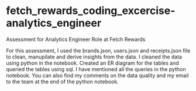 # fetch_rewards_coding_excercise-analytics_engineer
Assessment for Analytics Engineer Role at Fetch Rewards 


For this assessment, I used the brands.json, users.json and receipts.json file to clean, manupilate and derive insights from the data. I cleaned the data using python in the notebook. Created an ER diagram for the tables and queried the tables using sql. I have mentioned all the queries in the python notebook. You can also find my comments on the data quality and my email to the team at the end of the python notebook.   
